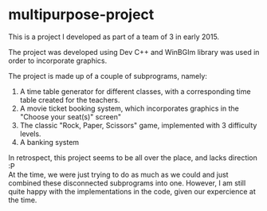 # multipurpose-project

This is a project I developed as part of a team of 3 in early 2015. 

The project was developed using Dev C++ and WinBGIm library was used in order to incorporate graphics.

The project is made up of a couple of subprograms, namely:
  1. A time table generator for different classes, with a corresponding time table created for the teachers.
  2. A movie ticket booking system, which incorporates graphics in the "Choose your seat(s)" screen"
  3. The classic "Rock, Paper, Scissors" game, implemented with 3 difficulty levels.
  4. A banking system
 
 In retrospect, this project seems to be all over the place, and lacks direction :P  
 At the time, we were just trying to do as much as we could and just combined these disconnected subprograms into one.
 However, I am still quite happy with the implementations in the code, given our expercience at the time.
